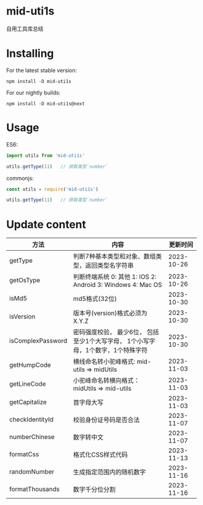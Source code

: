 
# mid-uti1s

自用工具库总结


# Installing

For the latest stable version:

`
npm install -D mid-uti1s
`  

For our nightly builds:

`
npm install -D mid-uti1s@next
`  


# Usage

ES6:
```js
import utils from 'mid-uti1s'

utils.getType(11)   // 获取类型`number`
```

commonjs:
```js
const utils = require('mid-uti1s')

utils.getType(11)   // 获取类型`number`
```

# Update content

| 方法              | 内容                                                                             | 更新时间   |
| ----------------- | -------------------------------------------------------------------------------- | ---------- |
| getType           | 判断7种基本类型和对象、数组类型，返回类型名字符串                                | 2023-10-26 |
| getOsType         | 判断终端系统 0: 其他 1: IOS 2: Android 3: Windows 4: Mac OS                      | 2023-10-26 |
| isMd5             | md5格式(32位)                                                                    | 2023-10-30 |
| isVersion         | 版本号(version)格式必须为X.Y.Z                                                   | 2023-10-30 |
| isComplexPassword | 密码强度校验， 最少6位， 包括至少1个大写字母， 1个小写字母，1个数字，1个特殊字符 | 2023-10-30 |
| getHumpCode | 横线命名转小驼峰格式: mid-utils => midUtils | 2023-11-03 |
| getLineCode | 小驼峰命名转横向格式：midUtils => mid-utils | 2023-11-03 |
| getCapitalize | 首字母大写 | 2023-11-03 |
| checkIdentityId | 校验身份证号码是否合法 | 2023-11-07 |
| numberChinese | 数字转中文 | 2023-11-07 |
| formatCss | 格式化CSS样式代码 | 2023-11-13 |
| randomNumber | 生成指定范围内的随机数字 | 2023-11-16 |
| formatThousands | 数字千分位分割 | 2023-11-16 |
